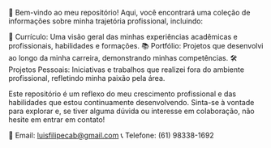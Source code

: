 👋 Bem-vindo ao meu repositório! Aqui, você encontrará uma coleção de informações sobre minha trajetória profissional, incluindo:

📝 Currículo: Uma visão geral das minhas experiências acadêmicas e profissionais, habilidades e formações.
📚 Portfólio: Projetos que desenvolvi ao longo da minha carreira, demonstrando minhas competências.
🛠️ Projetos Pessoais: Iniciativas e trabalhos que realizei fora do ambiente profissional, refletindo minha paixão pela área.

Este repositório é um reflexo do meu crescimento profissional e das habilidades que estou continuamente desenvolvendo. Sinta-se à vontade para explorar e, se tiver alguma dúvida ou interesse em colaboração, não hesite em entrar em contato!

📧 Email: luisfilipecab@gmail.com
📞 Telefone: (61) 98338-1692
